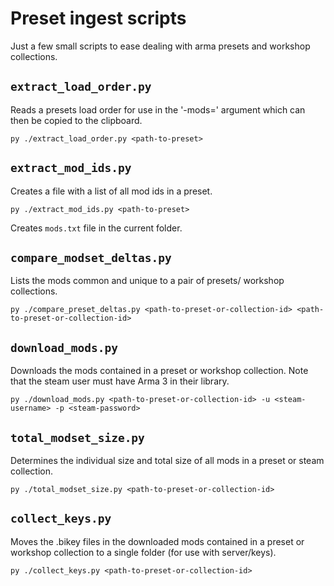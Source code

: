 # Preset ingest scripts

Just a few small scripts to ease dealing with arma presets and workshop collections.

## `extract_load_order.py`

Reads a presets load order for use in the '-mods=' argument which can then be copied to the clipboard.

```
py ./extract_load_order.py <path-to-preset>
```

## `extract_mod_ids.py`

Creates a file with a list of all mod ids in a preset.

```
py ./extract_mod_ids.py <path-to-preset>
```

Creates `mods.txt` file in the current folder.

## `compare_modset_deltas.py`

Lists the mods common and unique to a pair of presets/ workshop collections.

```
py ./compare_preset_deltas.py <path-to-preset-or-collection-id> <path-to-preset-or-collection-id>
```

## `download_mods.py`

Downloads the mods contained in a preset or workshop collection. Note that the steam user must have Arma 3 in their library.

```
py ./download_mods.py <path-to-preset-or-collection-id> -u <steam-username> -p <steam-password>
```

## `total_modset_size.py`

Determines the individual size and total size of all mods in a preset or steam collection.

```
py ./total_modset_size.py <path-to-preset-or-collection-id>
```

## `collect_keys.py`

Moves the .bikey files in the downloaded mods contained in a preset or workshop collection to a single folder (for use with server/keys).

```
py ./collect_keys.py <path-to-preset-or-collection-id>
```
